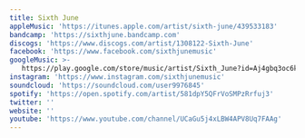 ```yaml
---
title: Sixth June
appleMusic: 'https://itunes.apple.com/artist/sixth-june/439533183'
bandcamp: 'https://sixthjune.bandcamp.com'
discogs: 'https://www.discogs.com/artist/1308122-Sixth-June'
facebook: 'https://www.facebook.com/sixthjunemusic'
googleMusic: >-
   https://play.google.com/store/music/artist/Sixth_June?id=Aj4gbq3oc6k2ufp5f3wqqoayc7a
instagram: 'https://www.instagram.com/sixthjunemusic'
soundcloud: 'https://soundcloud.com/user9976845'
spotify: 'https://open.spotify.com/artist/581dpY5QFrVoSMPzRrfuj3'
twitter: ''
website: ''
youtube: 'https://www.youtube.com/channel/UCaGu5j4xLBW4APV8Uq7FAAg'
---
```


